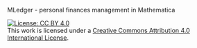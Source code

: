 
MLedger - personal finances management in Mathematica


[![License: CC BY 4.0](https://i.creativecommons.org/l/by/4.0/88x31.png)](https://creativecommons.org/licenses/by/4.0/) <br />
This work is licensed under a [Creative Commons Attribution 4.0 International License](https://creativecommons.org/licenses/by/4.0/).

